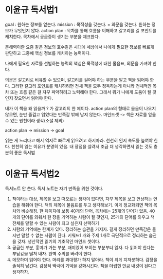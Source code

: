 

# 이윤규 독서법1
goal : 원하는 정보를 얻는다.
mission : 목적성을 갖는다. = 의문을 갖는다. 원하는 정보가 무엇인지 않다.
action plan : 목차를 통해 흐름을 이해하고 갈고리를 걸 포인트를 캐치한다. 목차에서 궁금증이 생기는 부분을 체크한다.

문해력이란 요즘 같은 정보의 호수같은 시대에 세상에서 나에게 필요한 정보를 빠르게 판단하고 그중에 핵심 정보를 캐치하는 능력이다.

나에게 필요한 자료를 선별하는 능력의 핵심은 목적성에 대한 물음표, 의문을 가져야 한다.

의문은 갈고리로 비유할 수 있으며, 갈고리를 걸어야 하는 부분을 알고 책을 읽어야 한다. 그러한 갈고리 포인트를 캐치하려면 전체 책을 모두 정독하는게 아니라 전체적인 목차 또는 흐름 같은 걸 자꾸 파악하려고 노력해야 한다. 그래서 뭐가 나에게 도움이 될 것인지 찾으면서 읽어야 한다.

내가 이 책을 왜 읽을까 ? 가 갈고리의 한 예이다.
action plan의 형태로 물음이 나오지 않으면, 눈만 즐겁고 읽었다는 만족감 밖에 남지 않는다.
마인드셋 -> 책은 자료를 얻을 수 있는 원천이라 생각(소설 제외)

action plan -> mission -> goal


읽는 게 느리다고 해서 억지로 빠르게 읽으려고 하지마라. 천천히 인지 속도를 높여야 한다.
천천히 읽는 이유가 분명히 있음. 내 장점을 살려서 조금 더 생각하면서 읽는 것도 충분히 좋은 독서법


# 이윤규 독서법2
독서노트 안 쓴다. 독서 노트는 자기 만족을 위한 것이다.

1. 책이라는 대상, 제목을 보고 떠오르는 생각이 없다면, 자꾸 제목을 보고 연상하는 연습을 해줘야 한다. 책의 제목에 물음표를 두고 생각해보기. 이게 정교화되면 책의 목차와 비슷해짐. 한 페이지에 보통 40개의 단어, 목차에는 25개의 단어가 있음. 40개의 단어를 외워서 한 장을 기억하는 사람이 될 것인지, 25개의 단어를 외우고 책 전체를 말할 수 있는 사람이 되고 싶은지 선택하기
3. 사람의 기억에는 한계가 있다. 정리하는 습관을 가지자. 길게 정리하면 만족감은 들지만 말할 수 없는 사람이 된다. 키워드1 개와 주제 1개로 극단적으로 정리하는 습관을 갖자. 생산적인 읽기의 기초적인 마인드 셋이다.
4. 궁금한 부분, 흥미가 가는 부분, 재미있어 보이는 부분부터 읽자. 다 읽어야 한다는 부담감을 떨쳐 내자. 완벽 주의를 버려야 한다.
5. 메모하며 읽어야 한다. 머리를 과대평가 하지 말아라. 책이 되게 지저분하다. 감정을 솔직히 남긴다. 감정적 맥락이 기억을 강화시킨다. 책을 더럽힌 만큼 내것이 된다고 생각하자. 
